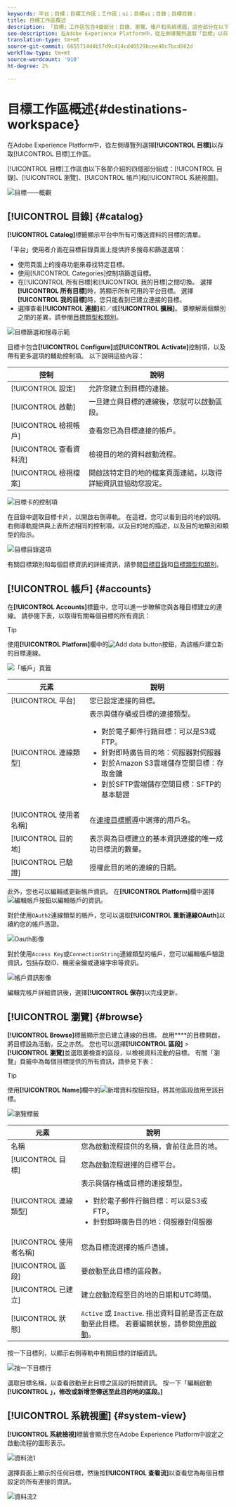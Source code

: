 ```yaml
---
keywords: 平台；目標；目標工作區；工作區；ui；目標ui；目錄；目標目錄；
title: 目標工作區概述
description: 「目標」工作區包含4個部分：目錄、瀏覽、帳戶和系統視圖，這些部分在以下各節中介紹。
seo-description: 在Adobe Experience Platform中，從左側導覽列選取「目標」以存取目標工作區。
translation-type: tm+mt
source-git-commit: 6655714d4b57d9c414cd40529bcee48c7bcd862d
workflow-type: tm+mt
source-wordcount: '910'
ht-degree: 2%

---
```



# 目標工作區概述{#destinations-workspace}

在Adobe Experience Platform中，從左側導覽列選擇&#x200B;**[!UICONTROL 目標]**&#x200B;以存取[!UICONTROL 目標]工作區。

[!UICONTROL 目標]工作區由以下各節介紹的四個部分組成：[!UICONTROL 目錄]、[!UICONTROL 瀏覽]、[!UICONTROL 帳戶]和[!UICONTROL 系統視圖]。

![目標——概觀](../assets/ui/workspace/destinations-overview.png)

## [!UICONTROL 目錄] {#catalog}

**[!UICONTROL Catalog]**&#x200B;標籤顯示平台中所有可傳送資料的目標的清單。

「平台」使用者介面在目標目錄頁面上提供許多搜尋和篩選選項：

* 使用頁面上的搜尋功能來尋找特定目標。
* 使用[!UICONTROL Categories]控制項篩選目標。
* 在[!UICONTROL 所有目標]和[!UICONTROL 我的目標]之間切換。 選擇&#x200B;**[!UICONTROL 所有目標]**&#x200B;時，將顯示所有可用的平台目標。 選擇&#x200B;**[!UICONTROL 我的目標]**&#x200B;時，您只能看到已建立連接的目標。
* 選擇查看&#x200B;**[!UICONTROL 連接]**&#x200B;和／或&#x200B;**[!UICONTROL 擴展]**。 要瞭解兩個類別之間的差異，請參閱[目標類型和類別](../destination-types.md)。

![目標篩選和搜尋示範](../assets/ui/workspace/destinations-search-and-filter.gif)

目標卡包含&#x200B;**[!UICONTROL Configure]**&#x200B;或&#x200B;**[!UICONTROL Activate]**&#x200B;控制項，以及帶有更多選項的輔助控制項。 以下說明這些內容：

| 控制 | 說明 |
---------|----------
| [!UICONTROL 設定] | 允許您建立到目標的連接。 |
| [!UICONTROL 啟動] | 一旦建立與目標的連線後，您就可以啟動區段。 |
| [!UICONTROL 檢視帳戶] | 查看您已為目標連接的帳戶。 |
| [!UICONTROL 查看資料流] | 檢視目的地的資料啟動流程。 |
| [!UICONTROL 檢視檔案] | 開啟該特定目的地的檔案頁面連結，以取得詳細資訊並協助您設定。 |

![目標卡的控制項](../assets/ui/workspace/destination-card-options.png)

在目錄中選取目標卡片，以開啟右側導軌。  在這裡，您可以看到目的地的說明。 右側導軌提供與上表所述相同的控制項，以及目的地的描述，以及目的地類別和類型的指示。

![目標目錄選項](../assets/ui/workspace/destination-right-rail.png)

有關目標類別和每個目標資訊的詳細資訊，請參閱[目標目錄](../catalog/overview.md)和[目標類型和類別](../destination-types.md)。

## [!UICONTROL 帳戶] {#accounts}

在&#x200B;**[!UICONTROL Accounts]**&#x200B;標籤中，您可以進一步瞭解您與各種目標建立的連線。 請參閱下表，以取得有關每個目標的所有資訊：

>[!TIP]
>
>使用&#x200B;**[!UICONTROL Platform]**&#x200B;欄中的![Add data button](../assets/ui/workspace/add-data-symbol.png)按鈕，為該帳戶建立新的目標連線。

![「帳戶」頁籤](../assets/ui/workspace/edit-account-destinations.png)

| 元素 | 說明 |
---------|----------
| [!UICONTROL 平台] | 您已設定連接的目標。 |
| [!UICONTROL 連線類型] | 表示與儲存桶或目標的連接類型。 <ul><li>對於電子郵件行銷目標：可以是S3或FTP。</li><li>針對即時廣告目的地：伺服器對伺服器</li><li>對於Amazon S3雲端儲存空間目標：存取金鑰 </li><li>對於SFTP雲端儲存空間目標：SFTP的基本驗證</li></ul> |
| [!UICONTROL 使用者名稱] | 在[連接目標嚮導](../catalog/email-marketing/overview.md#connect-destination)中選擇的用戶名。 |
| [!UICONTROL 目的地] | 表示與為目標建立的基本資訊連接的唯一成功目標流的數量。 |
| [!UICONTROL 已驗證] | 授權此目的地的連線的日期。 |

此外，您也可以編輯或更新帳戶資訊。 在&#x200B;**[!UICONTROL Platform]**&#x200B;欄中選擇![編輯帳戶按鈕](../assets/ui/workspace/pencil-icon.png)以編輯帳戶的資訊。

對於使用`OAuth2`連線類型的帳戶，您可以選取&#x200B;**[!UICONTROL 重新連線OAuth]**&#x200B;以續約您的帳戶憑證。

![Oauth影像](../assets/ui/workspace/reconnect-oauth.png)

對於使用`Access Key`或`ConnectionString`連線類型的帳戶，您可以編輯帳戶驗證資訊，包括存取ID、機密金鑰或連線字串等資訊。

![帳戶資訊影像](../assets/ui/workspace/edit-account-details.png)

編輯完帳戶詳細資訊後，選擇&#x200B;**[!UICONTROL 保存]**&#x200B;以完成更新。

## [!UICONTROL 瀏覽] {#browse}

**[!UICONTROL Browse]**&#x200B;標籤顯示您已建立連線的目標。 啟用&#x200B;****&#x200B;的目標開啟，將目標設為活動，反之亦然。 您也可以選擇&#x200B;**[!UICONTROL 區段]** > **[!UICONTROL 瀏覽]**&#x200B;並選取要檢查的區段，以檢視資料流動的目標。 有關「瀏覽」頁籤中為每個目標提供的所有資訊，請參見下表：

>[!TIP]
>
>使用&#x200B;**[!UICONTROL Name]**&#x200B;欄中的![新增資料按鈕](../assets/ui/workspace/add-data-symbol.png)按鈕，將其他區段啟用至該目標。

![瀏覽標籤](../assets/ui/workspace/browse-tab.png)

| 元素 | 說明 |
---------|----------
| 名稱 | 您為啟動流程提供的名稱，會前往此目的地。 |
| [!UICONTROL 目標] | 您為啟動流程選擇的目標平台。 |
| [!UICONTROL 連線類型] | 表示與儲存桶或目標的連接類型。 <ul><li>對於電子郵件行銷目標：可以是S3或FTP。</li><li>針對即時廣告目的地：伺服器對伺服器</li></ul> |
| [!UICONTROL 使用者名稱] | 您為目標流選擇的帳戶憑據。 |
| [!UICONTROL 區段] | 要啟動至此目標的區段數。 |
| [!UICONTROL 已建立] | 建立啟動流程至目的地的日期和UTC時間。 |
| [!UICONTROL 狀態] | `Active` 或 `Inactive`. 指出資料目前是否正在啟動至此目標。 若要編輯狀態，請參閱[停用啟動](./activate-destinations.md#disable-activation)。 |

按一下目標列，以顯示右側導軌中有關目標的詳細資訊。

![按一下目標行](../assets/ui/workspace/click-destination-row.png)

選取目標名稱，以查看啟動至此目標之區段的相關資訊。 按一下「編輯啟動&#x200B;**[!UICONTROL 」，修改或新增至傳送至此目的地的區段。]**

## [!UICONTROL 系統視圖] {#system-view}

**[!UICONTROL 系統檢視]**&#x200B;標籤會顯示您在Adobe Experience Platform中設定之啟動流程的圖形表示。

![資料流1](../assets/ui/workspace/data-flows1.png)

選擇頁面上顯示的任何目標，然後按&#x200B;**[!UICONTROL 查看流]**&#x200B;以查看您為每個目標設定的所有連接的資訊。

![資料流2](../assets/ui/workspace/data-flows2.png)